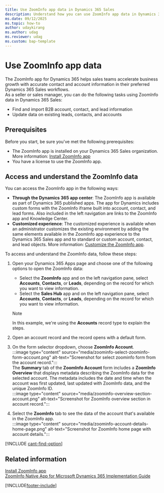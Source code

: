 ```yaml
---
title: Use ZoomInfo app data in Dynamics 365 Sales
description: Understand how you can use ZoomInfo app data in Dynamics 365 Sales. Learn how to find and import B2B account, contact, and lead info, or update existing data
ms.date: 09/12/2025
ms.topic: how-to
author: udaykirang
ms.author: udag
ms.reviewer: udag
ms.custom: bap-template
---
```


# Use ZoomInfo app data 

The ZoomInfo app for Dynamics 365 helps sales teams accelerate business growth with accurate contact and account information in their preferred Dynamics 365 Sales workflows.  
As a seller or sales manager, you can do the following tasks using ZoomInfo data in Dynamics 365 Sales:  

- Find and import B2B account, contact, and lead information  
- Update data on existing leads, contacts, and accounts  

## Prerequisites  

Before you start, be sure you've met the following prerequisites:  

- The ZoomInfo app is installed on your Dynamics 365 Sales organization. More information: [Install ZoomInfo app](install-zoominfo-app.md)  
- You have a license to use the ZoomInfo app.  

## Access and understand the ZoomInfo data  

You can access the ZoomInfo app in the following ways:  

- **Through the Dynamics 365 app center**: The ZoomInfo app is available as part of Dynamics 365 published apps. The app for Dynamics includes custom forms with the ZoomInfo iframe built into account, contact, and lead forms. Also included in the left navigation are links to the ZoomInfo app and Knowledge Center.  
- **Customized experience**: The customized experience is available when an administrator customizes the existing environment by adding the same elements available in the ZoomInfo app experience to the Dynamics 365 Sales app and to standard or custom account, contact, and lead objects. More information: [Customize the ZoomInfo app](customize-zoominfo-app.md).  

To access and understand the ZoomInfo data, follow these steps:  

1. Open your Dynamics 365 Apps page and choose one of the following options to open the ZoomInfo data:  
    - Select the **ZoomInfo** app and on the left navigation pane, select **Accounts**, **Contacts**, or **Leads**, depending on the record for which you want to view information.  
    - Select the **Sales Hub** app and on the left navigation pane, select **Accounts**, **Contacts**, or **Leads**, depending on the record for which you want to view information.  

    >[!NOTE]
    >In this example, we're using the **Accounts** record type to explain the steps.   

1. Open an account record and the record opens with a default form.  
1. On the form selector dropdown, choose **ZoomInfo Account**.  
    :::image type="content" source="media/zoominfo-select-zoominfo-form-account.png" alt-text="Screenshot for select zoominfo form from the account record.":::  
    The **Summary** tab of the **ZoomInfo Account** form includes a **ZoomInfo Overview** that displays metadata describing the ZoomInfo data for the selected account. The metadata includes the date and time when the account was first updated, last updated with ZoomInfo data, and the unique ZoomInfo ID.  
    :::image type="content" source="media/zoominfo-overview-section-account.png" alt-text="Screenshot for ZoomInfo overview section in account record.":::  
1. Select the **ZoomInfo** tab to see the data of the account that's available in the ZoomInfo app.  
    :::image type="content" source="media/zoominfo-account-details-home-page.png" alt-text="Screenshot for ZoomInfo home page with account details.":::  

[!INCLUDE [cant-find-option](../includes/cant-find-option.md)]

## Related information

[Install ZoomInfo app](install-zoominfo-app.md)  
[ZoomInfo Native App for Microsoft Dynamics 365 Implementation Guide](https://tech-docs.zoominfo.com/microsoft-dynamics-native-app-implementation-guide.pdf)

[!INCLUDE[footer-include](../includes/footer-banner.md)]
